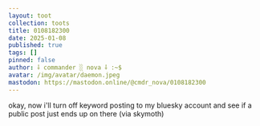 ```yaml
---
layout: toot
collection: toots
title: 0108182300
date: 2025-01-08
published: true
tags: []
pinned: false
author: ⸸ commander ░ nova ⸸ :~$
avatar: /img/avatar/daemon.jpeg
mastodon: https://mastodon.online/@cmdr_nova/0108182300
---
```


okay, now i'll turn off keyword posting to my bluesky account and see if a public post just ends up on there (via skymoth)

